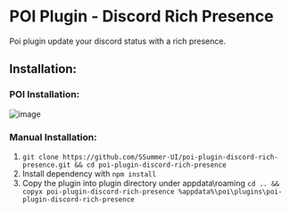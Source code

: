 # POI Plugin - Discord Rich Presence
Poi plugin update your discord status with a rich presence.

## Installation:

### POI Installation:
![image](https://user-images.githubusercontent.com/33806410/134211302-f8ddbaaa-9d7c-4ff9-911c-8f1d3ef615a3.png)

### Manual Installation:

1. `git clone https://github.com/SSummer-UI/poi-plugin-discord-rich-presence.git && cd poi-plugin-discord-rich-presence`
2. Install dependency with `npm install`
3. Copy the plugin into plugin directory under appdata\roaming `cd .. && copyx poi-plugin-discord-rich-presence %appdata%\poi\plugins\poi-plugin-discord-rich-presence`
